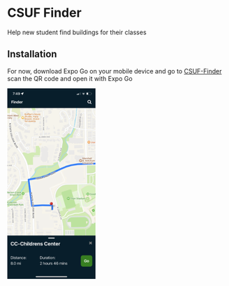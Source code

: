 # CSUF Finder
Help new student find buildings for their classes

## Installation
<p>For now, download Expo Go on your mobile device and go to <a href="https://expo.dev/@vudiep411/CSUF-finder">CSUF-Finder</a> scan the QR code and open it with Expo Go</p>

<img src='./assets/mobile.png' height="40%" width="40%"/> 